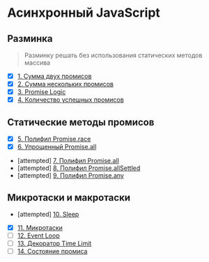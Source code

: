 # Асинхронный JavaScript

## Разминка
> Разминку решать без использования статических методов массива
- [x] [1. Сумма двух промисов](1.add-two-promises.js)
- [x] [2. Сумма нескольких промисов](2.add-all-promises.js)
- [x] [3. Promise Logic](3.promise-logic.js)
- [x] [4. Количество успешных промисов](4.count-fulfilled-promises.js)

## Статические методы промисов
- [x] [5. Полифил Promise.race](5.race.js)
- [x] [6. Упрощенный Promise.all](6.simple-all.js)
- [attempted] [7. Полифил Promise.all](7.all.js)
- [attempted] [8. Полифил Promise.allSettled](8.all-settled.js)
- [attempted] [9. Полифил Promise.any](9.any.js)

## Микротаски и макротаски
- [attempted] [10. Sleep](10.sleep.js)
- [x] [11. Микротаски](11.microtasks.js)
- [ ] [12. Event Loop](12.event-loop.js)
- [ ] [13. Декоратор Time Limit](13.time-limit.js)
- [ ] [14. Состояние промиса](14.state.js)